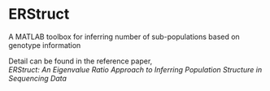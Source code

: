 # ERStruct
A MATLAB toolbox for inferring number of sub-populations based on genotype information

Detail can be found in the reference paper,  
*ERStruct: An Eigenvalue Ratio Approach to Inferring Population Structure in Sequencing Data*
